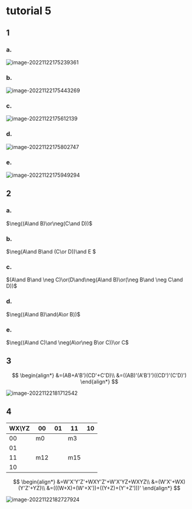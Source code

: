 # tutorial 5

## 1

### a.

![image-20221122175239361](assets/t5\_1\_a.png)

### b.

![image-20221122175443269](assets/T5\_1\_b.png)

### c.

![image-20221122175612139](assets/T5\_1\_c.png)

### d.

![image-20221122175802747](assets/T5\_1\_d.png)

### e.

![image-20221122175949294](assets/T5\_1\_e.png)

## 2

### a.

$\neg((A\and B)\or\neg(C\and D))$

### b.

$\neg(A\and B\and (C\or D))\and E $

### c.

$(A\and B\and \neg C)\or(D\and\neg(A\and B)\or(\neg B\and \neg C\and D))$

### d.

$\neg((A\and B)\and(A\or B))$

### e.

$\neg((A\and C)\and \neg(A\or\neg B\or C))\or C$

## 3

$$
\begin{align*} &=(AB+A'B')(CD'+C'D)\\ &=((AB)'(A'B')')((CD')'(C'D)') \end{align*}
$$

![image-20221122181712542](assets/T5\_3.png)

## 4

| WX\YZ | 00  | 01 | 11  | 10 |
| ----- | --- | -- | --- | -- |
| 00    | m0  |    | m3  |    |
| 01    |     |    |     |    |
| 11    | m12 |    | m15 |    |
| 10    |     |    |     |    |

$$
\begin{align*} &=W'X'Y'Z'+WXY'Z'+W'X'YZ+WXYZ\\ &=(W'X'+WX)(Y'Z'+YZ)\\ &=(((W+X)+(W'+X'))+((Y+Z)+(Y'+Z')))' \end{align*}
$$

![image-20221122182727924](assets/T5\_4.png)
